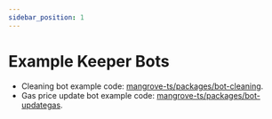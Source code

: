 ```yaml
---
sidebar_position: 1
---
```


# Example Keeper Bots
* Cleaning bot example code: [mangrove-ts/packages/bot-cleaning](https://github.com/mangrovedao/mangrove-ts/tree/master/packages/bot-cleaning).
* Gas price update bot example code: [mangrove-ts/packages/bot-updategas](https://github.com/mangrovedao/mangrove-ts/tree/master/packages/bot-updategas).

